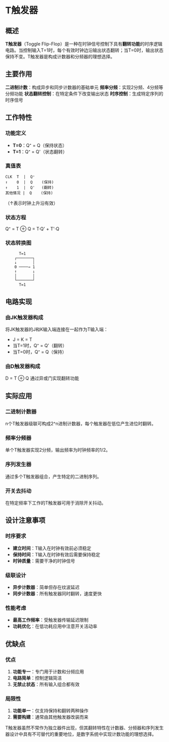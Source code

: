 # T触发器

## 概述

**T触发器**（Toggle Flip-Flop）是一种在时钟信号控制下具有**翻转功能**的时序逻辑电路。当控制输入T=1时，每个有效时钟边沿输出状态翻转；当T=0时，输出状态保持不变。T触发器是构成计数器和分频器的理想选择。

## 主要作用

**二进制计数**：构成异步和同步计数器的基础单元
**频率分频**：实现2分频、4分频等分频功能
**状态翻转控制**：在特定条件下改变输出状态
**时序控制**：生成特定序列的时序信号

## 工作特性

### 功能定义

- **T=0**：Q⁺ = Q（保持状态）
- **T=1**：Q⁺ = Q'（状态翻转）

### 真值表

```
CLK  T  |  Q⁺
↑    0  |  Q    (保持)
↑    1  |  Q'   (翻转)
其他情况 |  Q    (保持)
```

（↑表示时钟上升沿有效）

### 状态方程

Q⁺ = T ⊕ Q = T·Q' + T'·Q

### 状态转换图

```
      T=1
    ┌───────┐
    ↓       │
    0 ────→ 1
    ↑       ↓
    │       │
    └───────┘
      T=1
```

## 电路实现

### 由JK触发器构成

将JK触发器的J和K输入端连接在一起作为T输入端：

- J = K = T
- 当T=1时，Q⁺ = Q'（翻转）
- 当T=0时，Q⁺ = Q（保持）

### 由D触发器构成

D = T ⊕ Q
通过异或门实现翻转功能

## 实际应用

### 二进制计数器

n个T触发器级联可构成2^n进制计数器，每个触发器在低位产生进位时翻转。

### 频率分频器

单个T触发器实现2分频，输出频率为时钟频率的1/2。

### 序列发生器

通过多个T触发器组合，产生特定的二进制序列。

### 开关去抖动

在特定频率下工作的T触发器可用于消除开关抖动。

## 设计注意事项

### 时序要求

- **建立时间**：T输入在时钟有效前必须稳定
- **保持时间**：T输入在时钟有效后需要保持稳定
- **时钟质量**：需要干净的时钟信号

### 级联设计

- **异步计数器**：简单但存在纹波延迟
- **同步计数器**：所有触发器同时翻转，速度更快

### 性能考虑

- **最高工作频率**：受触发器传输延迟限制
- **功耗优化**：在低功耗应用中注意开关活动率

## 优缺点

### 优点

1. **功能专一**：专门用于计数和分频应用
2. **电路简单**：控制逻辑简洁
3. **无禁止状态**：所有输入组合都有效

### 局限性

1. **功能单一**：仅支持保持和翻转两种操作
2. **需要构建**：通常由其他触发器改装而来

T触发器虽然不常作为独立器件出现，但其翻转特性在计数器、分频器和序列发生器设计中具有不可替代的重要地位，是数字系统中实现计数功能的理想选择。